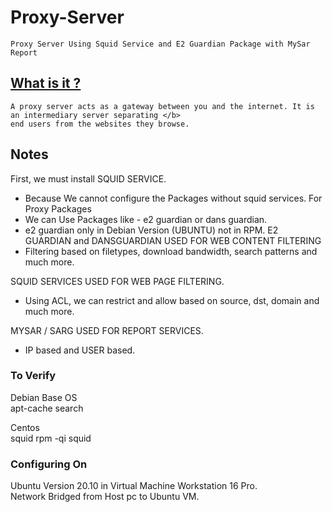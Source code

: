 # Proxy-Server
    Proxy Server Using Squid Service and E2 Guardian Package with MySar Report

## [What is it ?](https://en.wikipedia.org/wiki/Proxy_server)
    A proxy server acts as a gateway between you and the internet. It is an intermediary server separating </b>
    end users from the websites they browse.

## Notes

First, we must install SQUID SERVICE. <br/>

- Because We cannot configure the Packages without squid services.
For Proxy Packages
 - We can Use Packages like - e2 guardian or dans guardian.
 - e2 guardian only in Debian Version (UBUNTU) not in RPM.
E2 GUARDIAN and DANSGUARDIAN USED FOR WEB CONTENT FILTERING
 - Filtering based on filetypes, download bandwidth, search patterns and much
   more.

SQUID SERVICES USED FOR WEB PAGE FILTERING. <br/>

 - Using ACL, we can restrict and allow based on source, dst, domain and much
  more.

MYSAR / SARG USED FOR REPORT SERVICES. <br/>

 - IP based and USER based.

### To Verify

Debian Base OS <br/>
apt-cache search <br/>

Centos<br/>
squid rpm -qi squid<br/>


### Configuring On

Ubuntu Version 20.10 in Virtual Machine Workstation 16 Pro. <br/>
Network Bridged from Host pc to Ubuntu VM.
